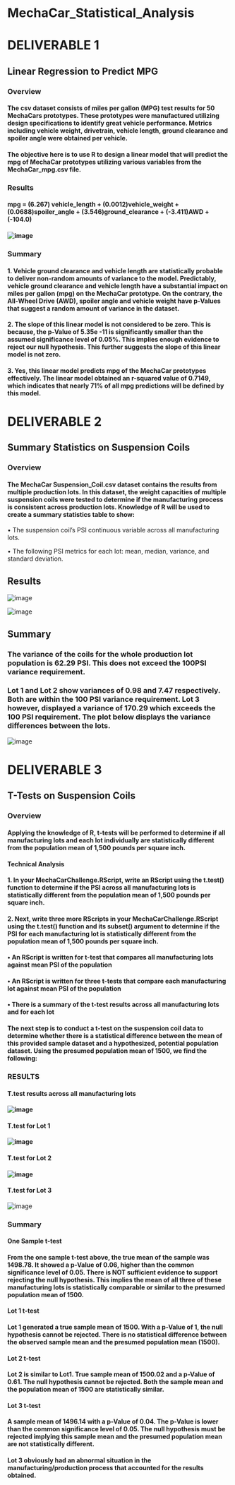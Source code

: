 # MechaCar_Statistical_Analysis

# DELIVERABLE 1


## Linear Regression to Predict MPG

### Overview

#### The csv dataset consists of miles per gallon (MPG) test results for 50 MechaCars prototypes. These prototypes were manufactured utilizing design specifications to identify great vehicle performance. Metrics including vehicle weight, drivetrain, vehicle length, ground clearance and spoiler angle were obtained per vehicle.

#### The objective here is to use R to design a linear model that will predict the mpg of MechaCar prototypes utilizing various variables from the MechaCar_mpg.csv file.


### Results

#### mpg = (6.267) vehicle_length + (0.0012)vehicle_weight + (0.0688)spoiler_angle + (3.546)ground_clearance + (-3.411)AWD + (-104.0)

#### ![image](https://user-images.githubusercontent.com/112135658/209604058-dc3670c6-4e75-4457-a4d9-d152b289613f.png)

### Summary

#### 1.	Vehicle ground clearance and vehicle length are statistically probable to deliver non-random amounts of variance to the model. Predictably, vehicle ground clearance and vehicle length have a substantial impact on miles per gallon (mpg) on the MechaCar prototype. On the contrary, the All-Wheel Drive (AWD), spoiler angle and vehicle weight have p-Values that suggest a random amount of variance in the dataset.

#### 2.	The slope of this linear model is not considered to be zero. This is because, the p-Value of    5.35e -11 is significantly smaller than the assumed significance level of 0.05%. This implies enough evidence to reject our null hypothesis. This further suggests the slope of this linear model is not zero.

#### 3.	Yes, this linear model predicts mpg of the MechaCar prototypes effectively. The linear model obtained an r-squared value of 0.7149, which indicates that nearly 71% of all mpg predictions will be defined by this model.




# DELIVERABLE 2

## Summary Statistics on Suspension Coils

### Overview

#### The MechaCar Suspension_Coil.csv dataset contains the results from multiple production lots. In this dataset, the weight capacities of multiple suspension coils were tested to determine if the manufacturing process is consistent across production lots. Knowledge of R will be used to create a summary statistics table to show:
•	The suspension coil’s PSI continuous variable across all manufacturing lots.

•	The following PSI metrics for each lot: mean, median, variance, and standard deviation.

## Results

![image](https://user-images.githubusercontent.com/112135658/209610348-2b8d29a2-21aa-4e4d-8409-6bbedad99dca.png)


![image](https://user-images.githubusercontent.com/112135658/209610375-71a8fc22-b5a4-43b6-b819-9289f7f86140.png)



## Summary

### The variance of the coils for the whole production lot population is 62.29 PSI. This does not exceed the 100PSI variance requirement.

### Lot 1 and Lot 2 show variances of 0.98 and 7.47 respectively. Both are within the 100 PSI variance requirement. Lot 3 however, displayed a variance of 170.29 which exceeds the 100 PSI requirement. The plot below displays the variance differences between the lots.


![image](https://user-images.githubusercontent.com/112135658/209610453-430adfaf-ea10-48e9-aa95-6b3b614139a4.png)





# DELIVERABLE 3

## T-Tests on Suspension Coils

### Overview

#### Applying the knowledge of R, t-tests will be performed to determine if all manufacturing lots and each lot individually are statistically different from the population mean of 1,500 pounds per square inch.

#### Technical Analysis

#### 1.	In your MechaCarChallenge.RScript, write an RScript using the t.test() function to determine if the PSI across all manufacturing lots is statistically different from the population mean of 1,500 pounds per square inch.

#### 2.	Next, write three more RScripts in your MechaCarChallenge.RScript using the t.test() function and its subset() argument to determine if the PSI for each manufacturing lot is statistically different from the population mean of 1,500 pounds per square inch.

#### •	An RScript is written for t-test that compares all manufacturing lots against mean PSI of the population

#### •	An RScript is written for three t-tests that compare each manufacturing lot against mean PSI of the population

#### •	There is a summary of the t-test results across all manufacturing lots and for each lot

#### The next step is to conduct a t-test on the suspension coil data to determine whether there is a statistical difference between the mean of this provided sample dataset and a hypothesized, potential population dataset. Using the presumed population mean of 1500, we find the following:

### RESULTS

####  T.test results across all manufacturing lots


#### ![image](https://user-images.githubusercontent.com/112135658/209615137-95a5fed5-1d1f-4726-a094-9b33688af34a.png)


#### T.test for Lot 1

#### ![image](https://user-images.githubusercontent.com/112135658/209615265-7ebc97e1-5161-488f-95d2-0571c5fd1bac.png)



#### T.test for Lot 2

#### ![image](https://user-images.githubusercontent.com/112135658/209615359-96eab1bc-6f2f-4d4c-acfc-b98be5261574.png)



#### T.test for Lot 3

![image](https://user-images.githubusercontent.com/112135658/209615456-3f1ac6ec-e23e-46cf-93d0-324278ac2eb5.png)




### Summary

#### One Sample t-test

#### From the one sample t-test above, the true mean of the sample was 1498.78. It showed a p-Value of 0.06, higher than the common significance level of 0.05.  There is NOT sufficient evidence to support rejecting the null hypothesis. This implies the mean of all three of these manufacturing lots is statistically comparable or similar to the presumed population mean of 1500.


#### Lot 1 t-test

#### Lot 1 generated a true sample mean of 1500. With a p-Value of 1, the null hypothesis cannot be rejected. There is no statistical difference between the observed sample mean and the presumed population mean (1500).

#### Lot 2 t-test

#### Lot 2 is similar to Lot1. True sample mean of 1500.02 and a p-Value of 0.61. The null hypothesis cannot be rejected. Both the sample mean and the population mean of 1500 are statistically similar.



#### Lot 3 t-test

#### A sample mean of 1496.14 with a p-Value of 0.04. The p-Value is lower than the common significance level of 0.05. The null hypothesis must be rejected implying this sample mean and the presumed population mean are not statistically different.

#### Lot 3 obviously had an abnormal situation in the manufacturing/production process that accounted for the results obtained.

